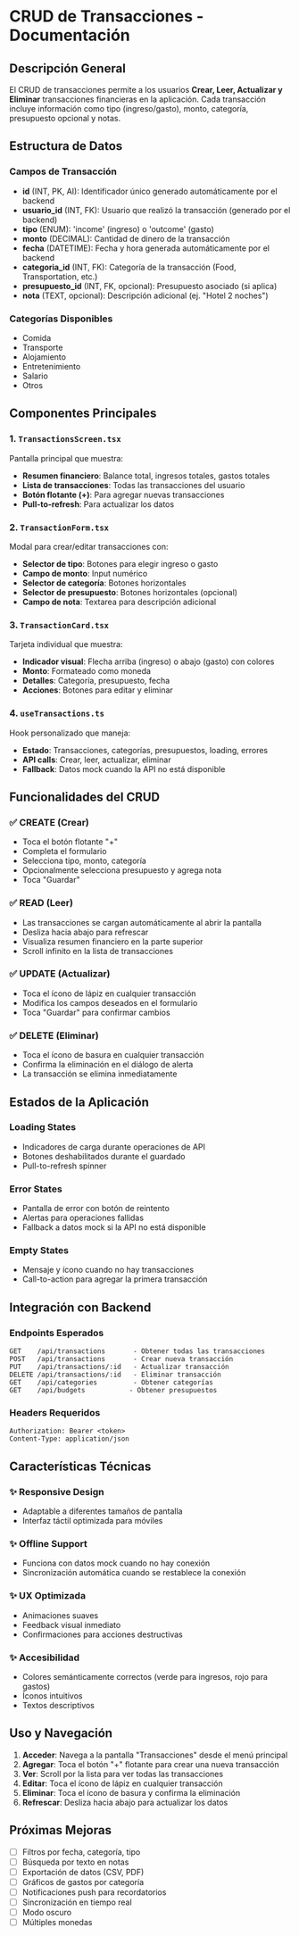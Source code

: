 # CRUD de Transacciones - Documentación

## Descripción General

El CRUD de transacciones permite a los usuarios **Crear, Leer, Actualizar y Eliminar** transacciones financieras en la aplicación. Cada transacción incluye información como tipo (ingreso/gasto), monto, categoría, presupuesto opcional y notas.

## Estructura de Datos

### Campos de Transacción

- **id** (INT, PK, AI): Identificador único generado automáticamente por el backend
- **usuario_id** (INT, FK): Usuario que realizó la transacción (generado por el backend)
- **tipo** (ENUM): 'income' (ingreso) o 'outcome' (gasto)
- **monto** (DECIMAL): Cantidad de dinero de la transacción
- **fecha** (DATETIME): Fecha y hora generada automáticamente por el backend
- **categoria_id** (INT, FK): Categoría de la transacción (Food, Transportation, etc.)
- **presupuesto_id** (INT, FK, opcional): Presupuesto asociado (si aplica)
- **nota** (TEXT, opcional): Descripción adicional (ej. "Hotel 2 noches")

### Categorías Disponibles

- Comida
- Transporte
- Alojamiento
- Entretenimiento
- Salario
- Otros

## Componentes Principales

### 1. `TransactionsScreen.tsx`
Pantalla principal que muestra:
- **Resumen financiero**: Balance total, ingresos totales, gastos totales
- **Lista de transacciones**: Todas las transacciones del usuario
- **Botón flotante (+)**: Para agregar nuevas transacciones
- **Pull-to-refresh**: Para actualizar los datos

### 2. `TransactionForm.tsx`
Modal para crear/editar transacciones con:
- **Selector de tipo**: Botones para elegir ingreso o gasto
- **Campo de monto**: Input numérico
- **Selector de categoría**: Botones horizontales
- **Selector de presupuesto**: Botones horizontales (opcional)
- **Campo de nota**: Textarea para descripción adicional

### 3. `TransactionCard.tsx`
Tarjeta individual que muestra:
- **Indicador visual**: Flecha arriba (ingreso) o abajo (gasto) con colores
- **Monto**: Formateado como moneda
- **Detalles**: Categoría, presupuesto, fecha
- **Acciones**: Botones para editar y eliminar

### 4. `useTransactions.ts`
Hook personalizado que maneja:
- **Estado**: Transacciones, categorías, presupuestos, loading, errores
- **API calls**: Crear, leer, actualizar, eliminar
- **Fallback**: Datos mock cuando la API no está disponible

## Funcionalidades del CRUD

### ✅ **CREATE** (Crear)
- Toca el botón flotante "+" 
- Completa el formulario
- Selecciona tipo, monto, categoría
- Opcionalmente selecciona presupuesto y agrega nota
- Toca "Guardar"

### ✅ **READ** (Leer)
- Las transacciones se cargan automáticamente al abrir la pantalla
- Desliza hacia abajo para refrescar
- Visualiza resumen financiero en la parte superior
- Scroll infinito en la lista de transacciones

### ✅ **UPDATE** (Actualizar)
- Toca el ícono de lápiz en cualquier transacción
- Modifica los campos deseados en el formulario
- Toca "Guardar" para confirmar cambios

### ✅ **DELETE** (Eliminar)
- Toca el ícono de basura en cualquier transacción
- Confirma la eliminación en el diálogo de alerta
- La transacción se elimina inmediatamente

## Estados de la Aplicación

### Loading States
- Indicadores de carga durante operaciones de API
- Botones deshabilitados durante el guardado
- Pull-to-refresh spinner

### Error States
- Pantalla de error con botón de reintento
- Alertas para operaciones fallidas
- Fallback a datos mock si la API no está disponible

### Empty States
- Mensaje y ícono cuando no hay transacciones
- Call-to-action para agregar la primera transacción

## Integración con Backend

### Endpoints Esperados
```
GET    /api/transactions       - Obtener todas las transacciones
POST   /api/transactions       - Crear nueva transacción  
PUT    /api/transactions/:id   - Actualizar transacción
DELETE /api/transactions/:id   - Eliminar transacción
GET    /api/categories         - Obtener categorías
GET    /api/budgets           - Obtener presupuestos
```

### Headers Requeridos
```
Authorization: Bearer <token>
Content-Type: application/json
```

## Características Técnicas

### ✨ **Responsive Design**
- Adaptable a diferentes tamaños de pantalla
- Interfaz táctil optimizada para móviles

### ✨ **Offline Support**
- Funciona con datos mock cuando no hay conexión
- Sincronización automática cuando se restablece la conexión

### ✨ **UX Optimizada**
- Animaciones suaves
- Feedback visual inmediato
- Confirmaciones para acciones destructivas

### ✨ **Accesibilidad**
- Colores semánticamente correctos (verde para ingresos, rojo para gastos)
- Íconos intuitivos
- Textos descriptivos

## Uso y Navegación

1. **Acceder**: Navega a la pantalla "Transacciones" desde el menú principal
2. **Agregar**: Toca el botón "+" flotante para crear una nueva transacción
3. **Ver**: Scroll por la lista para ver todas las transacciones
4. **Editar**: Toca el ícono de lápiz en cualquier transacción
5. **Eliminar**: Toca el ícono de basura y confirma la eliminación
6. **Refrescar**: Desliza hacia abajo para actualizar los datos

## Próximas Mejoras

- [ ] Filtros por fecha, categoría, tipo
- [ ] Búsqueda por texto en notas
- [ ] Exportación de datos (CSV, PDF)
- [ ] Gráficos de gastos por categoría
- [ ] Notificaciones push para recordatorios
- [ ] Sincronización en tiempo real
- [ ] Modo oscuro
- [ ] Múltiples monedas
